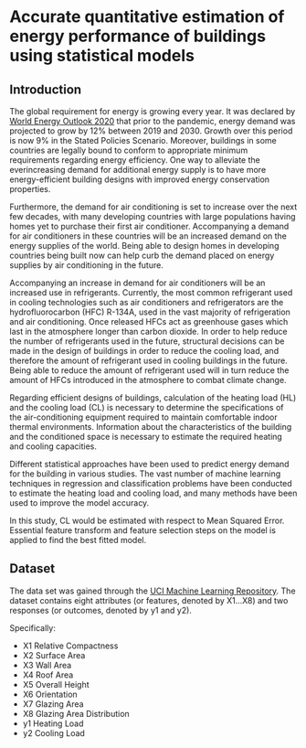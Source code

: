 # Accurate quantitative estimation of energy performance of buildings using statistical models

## Introduction
The global requirement for energy is growing every year. It was declared by [World Energy Outlook 2020](https://www.iea.org/reports/world-energy-outlook-2020) that prior to the pandemic, energy demand was projected to grow by 12% between 2019 and 2030. Growth over this period is now 9% in the Stated Policies Scenario. Moreover, buildings in some countries are legally bound to conform to appropriate minimum requirements regarding energy efficiency. One way to alleviate the everincreasing demand for additional energy supply is to have more energy-efficient building designs with improved energy conservation properties.

Furthermore, the demand for air conditioning is set to increase over the next few decades, with many developing countries with large populations having homes yet to purchase their first air conditioner. Accompanying a demand for air conditioners in these countries will be an increased demand on the energy supplies of the world. Being able to design homes in developing countries being built now can help curb the demand placed on energy supplies by air conditioning in the future.

Accompanying an increase in demand for air conditioners will be an increased use in refrigerants. Currently, the most common refrigerant used in cooling technologies such as air conditioners and refrigerators are the hydrofluorocarbon (HFC) R-134A, used in the vast majority of refrigeration and air conditioning. Once released HFCs act as greenhouse gases which last in the atmosphere longer than carbon dioxide. In order to help reduce the number of refrigerants used in the future, structural decisions can be made in the design of buildings in order to reduce the cooling load, and therefore the amount of refrigerant used in cooling buildings in the future. Being able to reduce the amount of refrigerant used will in turn reduce the amount of HFCs introduced in the atmosphere to combat climate change.

Regarding efficient designs of buildings, calculation of the heating load (HL) and the cooling load (CL) is necessary to determine the specifications of the air-conditioning equipment required to maintain comfortable indoor thermal environments. Information about the characteristics of the building and the conditioned space is necessary to estimate the required heating and cooling capacities.

Different statistical approaches have been used to predict energy demand for the building in various studies. The vast number of machine learning techniques in regression and classification problems have been conducted to estimate the heating load and cooling load, and many methods have been used to improve the model accuracy.

In this study, CL would be estimated with respect to Mean Squared Error. Essential feature transform and feature selection steps on the model is applied to find the best fitted model.

## Dataset
The data set was gained through the [UCI Machine Learning Repository](). The dataset contains eight attributes (or features, denoted by X1...X8) and two responses (or outcomes, denoted by y1 and y2).

Specifically:
- X1 Relative Compactness
- X2 Surface Area
- X3 Wall Area
- X4 Roof Area
- X5 Overall Height
- X6 Orientation
- X7 Glazing Area
- X8 Glazing Area Distribution
- y1 Heating Load
- y2 Cooling Load
